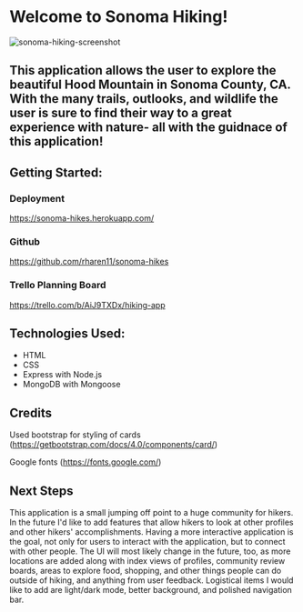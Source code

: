 # Welcome to Sonoma Hiking!

![sonoma-hiking-screenshot](./assets/sonoma-hiking-screenshot.png)


## This application allows the user to explore the beautiful Hood Mountain in Sonoma County, CA. With the many trails, outlooks, and wildlife the user is sure to find their way to a great experience with nature- all with the guidnace of this application!

## Getting Started:

### Deployment
https://sonoma-hikes.herokuapp.com/
### Github
https://github.com/rharen11/sonoma-hikes
### Trello Planning Board
https://trello.com/b/AiJ9TXDx/hiking-app

## Technologies Used:
- HTML
- CSS
- Express with Node.js
- MongoDB with Mongoose

## Credits

Used bootstrap for styling of cards (https://getbootstrap.com/docs/4.0/components/card/)

Google fonts (https://fonts.google.com/)

## Next Steps

This application is a small jumping off point to a huge community for hikers. In the future I'd like to add features that allow hikers to look at other profiles and other hikers' accomplishments. Having a more interactive application is the goal, not only for users to interact with the application, but to connect with other people. The UI will most likely change in the future, too, as more locations are added along with index views of profiles, community review boards, areas to explore food, shopping, and other things people can do outside of hiking, and anything from user feedback. Logistical items I would like to add are light/dark mode, better background, and polished navigation bar. 